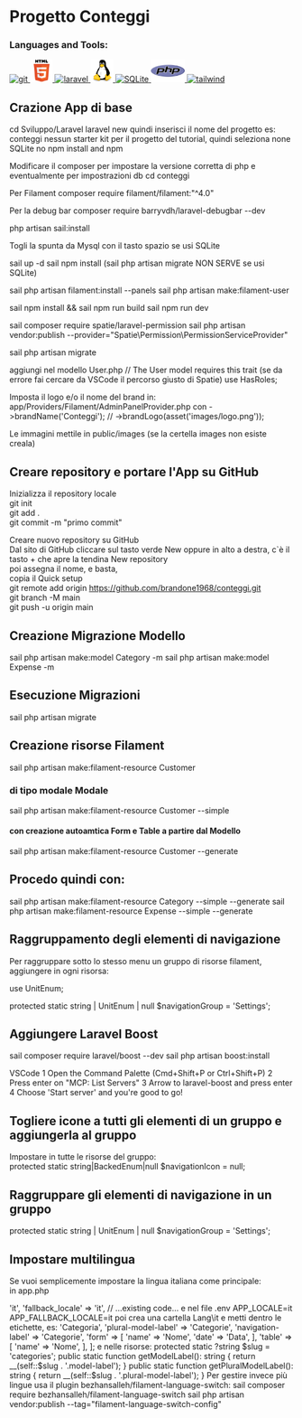 # Progetto Conteggi


<h3 align="left">Languages and Tools:</h3>
<p align="left"> <a href="https://git-scm.com/" target="_blank" rel="noreferrer"> <img src="https://www.vectorlogo.zone/logos/git-scm/git-scm-icon.svg" alt="git" width="40" height="40"/> </a> <a href="https://www.w3.org/html/" target="_blank" rel="noreferrer"> <img src="https://raw.githubusercontent.com/devicons/devicon/master/icons/html5/html5-original-wordmark.svg" alt="html5" width="40" height="40"/> </a> <a href="https://laravel.com/" target="_blank" rel="noreferrer"> <img src="https://cdn.jsdelivr.net/gh/devicons/devicon@latest/icons/laravel/laravel-original.svg" alt="laravel" width="40" height="40" /> </a> <a href="https://www.linux.org/" target="_blank" rel="noreferrer"> <img src="https://raw.githubusercontent.com/devicons/devicon/master/icons/linux/linux-original.svg" alt="linux" width="40" height="40"/> </a> <a href="https://sqlite.org//" target="_blank" rel="noreferrer"> <img src="https://www.vectorlogo.zone/logos/sqlite/sqlite-ar21.svg" alt="SQLite" width="80" height="40"/> </a> <a href="https://www.php.net" target="_blank" rel="noreferrer"> <img src="https://raw.githubusercontent.com/devicons/devicon/master/icons/php/php-original.svg" alt="php" width="60" height="40"/> </a> <a href="https://tailwindcss.com/" target="_blank" rel="noreferrer"> <img src="https://www.vectorlogo.zone/logos/tailwindcss/tailwindcss-icon.svg" alt="tailwind" width="40" height="40"/> </a> </p>


## Crazione App di base
cd Sviluppo/Laravel
laravel new
quindi inserisci il nome del progetto
es:  conteggi
nessun starter kit per il progetto del tutorial, quindi seleziona 
none 
SQLite
no npm install and npm

Modificare il composer per impostare la versione corretta di php e eventualmente per impostrazioni db
cd conteggi

Per Filament
composer require filament/filament:"^4.0"

Per la debug bar
composer require barryvdh/laravel-debugbar --dev
 
php artisan sail:install
 
Togli la spunta da Mysql con il tasto spazio se usi SQLite
 
sail up -d
sail npm install
(sail php artisan migrate NON SERVE se usi SQLite)
 
sail php artisan filament:install --panels
sail php artisan make:filament-user
 
sail npm install && sail npm run build
sail npm run dev
 
sail composer require spatie/laravel-permission
sail php artisan vendor:publish --provider="Spatie\Permission\PermissionServiceProvider"
 
sail  php artisan migrate
 
aggiungi nel modello User.php
// The User model requires this trait (se da errore fai cercare da VSCode il percorso giusto di Spatie)
use HasRoles;
 
Imposta il logo e/o il nome del brand in:
app/Providers/Filament/AdminPanelProvider.php
con
    ->brandName('Conteggi');
 // ->brandLogo(asset('images/logo.png'));

Le immagini mettile in public/images (se la certella images non esiste creala)

## Creare repository e portare l'App su GitHub
Inizializza il repository locale  
git init  
git add .  
git commit -m "primo commit"  

Creare nuovo repository su GitHub  
Dal sito di GitHub cliccare sul tasto verde New oppure in alto a destra, c`è il tasto + che apre la tendina New repository  
poi assegna il nome, e basta,  
copia il Quick setup  
git remote add origin https://github.com/brandone1968/conteggi.git  
git branch -M main  
git push -u origin main  

## Creazione Migrazione  Modello 
sail php artisan make:model Category -m
sail php artisan make:model Expense -m

## Esecuzione Migrazioni
sail php artisan migrate

## Creazione risorse Filament
sail php artisan make:filament-resource Customer
### di tipo modale Modale
sail php artisan make:filament-resource Customer --simple
#### con creazione autoamtica Form e Table a partire dal Modello 
sail php artisan make:filament-resource Customer --generate

## Procedo quindi con:
sail php artisan make:filament-resource Category --simple --generate
sail php artisan make:filament-resource Expense --simple --generate

## Raggruppamento degli elementi di navigazione
Per raggruppare sotto lo stesso menu un gruppo di risorse filament, aggiungere in ogni risorsa:

use UnitEnum;

protected static string | UnitEnum | null $navigationGroup = 'Settings';

## Aggiungere Laravel Boost 
sail composer require laravel/boost --dev
sail php artisan boost:install

VSCode
1 Open the Command Palette (Cmd+Shift+P or Ctrl+Shift+P)
2 Press enter on "MCP: List Servers"
3 Arrow to laravel-boost and press enter
4 Choose 'Start server' and you're good to go!

## Togliere icone a tutti gli elementi di un gruppo e aggiungerla al gruppo
Impostare in tutte le risorse del gruppo:  
protected static string|BackedEnum|null $navigationIcon = null;  

## Raggruppare gli elementi di navigazione in un gruppo
protected static string | UnitEnum | null $navigationGroup = 'Settings';

## Impostare multilingua
Se vuoi semplicemente impostare la lingua italiana come principale:  
in app.php  
<?php
'locale' => 'it',
'fallback_locale' => 'it',
// ...existing code...  

e nel file .env  
APP_LOCALE=it
APP_FALLBACK_LOCALE=it  

poi crea una cartella Lang\it e metti dentro le etichette, es:  

<?php

return [
    'model-label' => 'Categoria',
    'plural-model-label' => 'Categorie',
    'navigation-label' => 'Categorie',
    'form' => [
        'name' => 'Nome',
        'date' => 'Data',
    ],
    'table' => [
        'name' => 'Nome',
    ],
];

e nelle risorse:  

    protected static ?string $slug = 'categories';

    public static function getModelLabel(): string
    {
        return __(self::$slug . '.model-label');
    }

    public static function getPluralModelLabel(): string
    {
        return __(self::$slug . '.plural-model-label');
    }  


Per gestire invece più lingue usa il plugin bezhansalleh/filament-language-switch:  

sail composer require bezhansalleh/filament-language-switch
sail php artisan vendor:publish --tag="filament-language-switch-config"






